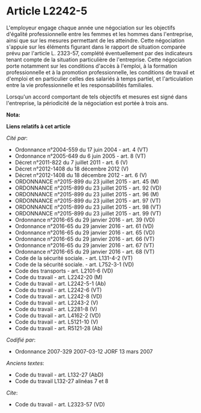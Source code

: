 # Article L2242-5

L'employeur engage chaque année une négociation sur les objectifs d'égalité professionnelle entre les femmes et les hommes
dans l'entreprise, ainsi que sur les mesures permettant de les atteindre. Cette négociation s'appuie sur les éléments
figurant dans le rapport de situation comparée prévu par l'article L. 2323-57, complété éventuellement par des indicateurs
tenant compte de la situation particulière de l'entreprise. Cette négociation porte notamment sur les conditions d'accès à
l'emploi, à la formation professionnelle et à la promotion professionnelle, les conditions de travail et d'emploi et en
particulier celles des salariés à temps partiel, et l'articulation entre la vie professionnelle et les responsabilités
familiales.

Lorsqu'un accord comportant de tels objectifs et mesures est signé dans l'entreprise, la périodicité de la négociation est
portée à trois ans.

**Nota:**



**Liens relatifs à cet article**

_Cité par_:

  - Ordonnance n°2004-559 du 17 juin 2004 - art. 4 (VT)
  - Ordonnance n°2005-649 du 6 juin 2005 - art. 8 (VT)
  - Décret n°2011-822 du 7 juillet 2011 - art. 6 (V)
  - Décret n°2012-1408 du 18 décembre 2012 (V)
  - Décret n°2012-1408 du 18 décembre 2012 - art. 6 (V)
  - ORDONNANCE n°2015-899 du 23 juillet 2015 - art. 45 (M)
  - ORDONNANCE n°2015-899 du 23 juillet 2015 - art. 92 (VD)
  - ORDONNANCE n°2015-899 du 23 juillet 2015 - art. 96 (M)
  - ORDONNANCE n°2015-899 du 23 juillet 2015 - art. 97 (VT)
  - ORDONNANCE n°2015-899 du 23 juillet 2015 - art. 98 (VT)
  - ORDONNANCE n°2015-899 du 23 juillet 2015 - art. 99 (VT)
  - Ordonnance n°2016-65 du 29 janvier 2016 - art. 39 (VD)
  - Ordonnance n°2016-65 du 29 janvier 2016 - art. 61 (VD)
  - Ordonnance n°2016-65 du 29 janvier 2016 - art. 65 (VD)
  - Ordonnance n°2016-65 du 29 janvier 2016 - art. 66 (VT)
  - Ordonnance n°2016-65 du 29 janvier 2016 - art. 67 (VT)
  - Ordonnance n°2016-65 du 29 janvier 2016 - art. 68 (VT)
  - Code de la sécurité sociale. - art. L131-4-2 (VT)
  - Code de la sécurité sociale. - art. L752-3-1 (VD)
  - Code des transports - art. L2101-6 (VD)
  - Code du travail - art. L2242-20 (M)
  - Code du travail - art. L2242-5-1 (Ab)
  - Code du travail - art. L2242-6 (VT)
  - Code du travail - art. L2242-8 (VD)
  - Code du travail - art. L2243-2 (V)
  - Code du travail - art. L2281-8 (V)
  - Code du travail - art. L4162-2 (VD)
  - Code du travail - art. L5121-10 (V)
  - Code du travail - art. R5121-28 (Ab)

_Codifié par_:

  - Ordonnance 2007-329 2007-03-12 JORF 13 mars 2007

_Anciens textes_:

  - Code du travail - art. L132-27 (AbD)
  - Code du travail L132-27 alinéas 7 et 8

_Cite_:

  - Code du travail - art. L2323-57 (VD)
